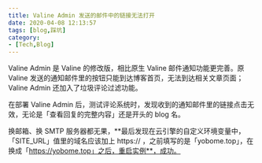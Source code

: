 ```yaml
---
title: Valine Admin 发送的邮件中的链接无法打开
date: 2020-04-08 12:13:57
tags: [blog,踩坑]
category: 
- [Tech,Blog]
---
```


Valine Admin 是 Valine 的修改版，相比原生 Valine 邮件通知功能更完善。原 Valine 发送的通知邮件里的按钮只能到达博客首页，无法到达相关文章页面；Valine Admin 还加入了垃圾评论过滤功能。

在部署 Valine Admin 后，测试评论系统时，发现收到的通知邮件里的链接点击无效，无论是「查看回复的完整内容」还是开头的 blog 名。

换邮箱、换 SMTP 服务器都无果，**最后发现在云引擎的自定义环境变量中，「SITE_URL」值里的域名应该加上 https:// ，之前填写的是「yobome.top」，在换成「https://yobome.top」之后，重启实例**，成功。